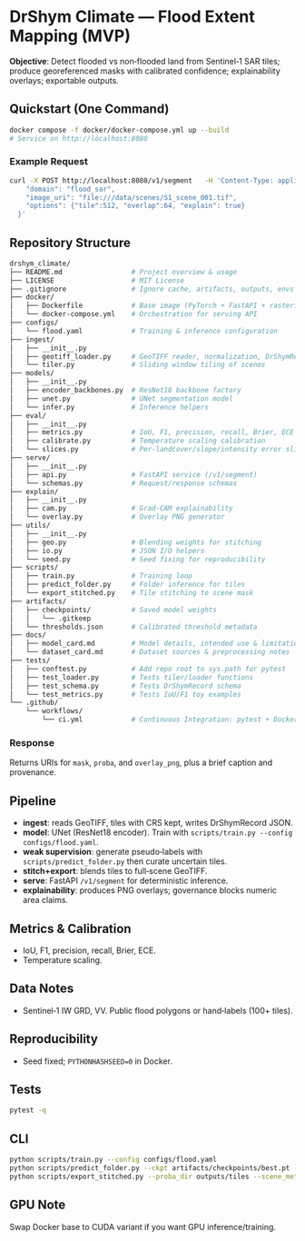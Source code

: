 # DrShym Climate — Flood Extent Mapping (MVP)

**Objective**: Detect flooded vs non‑flooded land from Sentinel‑1 SAR tiles; produce georeferenced masks with calibrated confidence; explainability overlays; exportable outputs.

## Quickstart (One Command)
```bash
docker compose -f docker/docker-compose.yml up --build
# Service on http://localhost:8080
```

### Example Request
```bash
curl -X POST http://localhost:8080/v1/segment   -H 'Content-Type: application/json'   -d '{
    "domain": "flood_sar",
    "image_uri": "file:///data/scenes/S1_scene_001.tif",
    "options": {"tile":512, "overlap":64, "explain": true}
  }'
```
## Repository Structure
```bash
drshym_climate/
├── README.md                 # Project overview & usage
├── LICENSE                   # MIT License
├── .gitignore                # Ignore cache, artifacts, outputs, envs
├── docker/
│   ├── Dockerfile            # Base image (PyTorch + FastAPI + rasterio)
│   └── docker-compose.yml    # Orchestration for serving API
├── configs/
│   └── flood.yaml            # Training & inference configuration
├── ingest/
│   ├── __init__.py
│   ├── geotiff_loader.py     # GeoTIFF reader, normalization, DrShymRecord
│   └── tiler.py              # Sliding window tiling of scenes
├── models/
│   ├── __init__.py
│   ├── encoder_backbones.py  # ResNet18 backbone factory
│   ├── unet.py               # UNet segmentation model
│   └── infer.py              # Inference helpers
├── eval/
│   ├── __init__.py
│   ├── metrics.py            # IoU, F1, precision, recall, Brier, ECE
│   ├── calibrate.py          # Temperature scaling calibration
│   └── slices.py             # Per-landcover/slope/intensity error slicing
├── serve/
│   ├── __init__.py
│   ├── api.py                # FastAPI service (/v1/segment)
│   └── schemas.py            # Request/response schemas
├── explain/
│   ├── __init__.py
│   ├── cam.py                # Grad-CAM explainability
│   └── overlay.py            # Overlay PNG generator
├── utils/
│   ├── __init__.py
│   ├── geo.py                # Blending weights for stitching
│   ├── io.py                 # JSON I/O helpers
│   └── seed.py               # Seed fixing for reproducibility
├── scripts/
│   ├── train.py              # Training loop
│   ├── predict_folder.py     # Folder inference for tiles
│   └── export_stitched.py    # Tile stitching to scene mask
├── artifacts/
│   ├── checkpoints/          # Saved model weights
│   │   └── .gitkeep
│   └── thresholds.json       # Calibrated threshold metadata
├── docs/
│   ├── model_card.md         # Model details, intended use & limitations
│   └── dataset_card.md       # Dataset sources & preprocessing notes
├── tests/
│   ├── conftest.py           # Add repo root to sys.path for pytest
│   ├── test_loader.py        # Tests tiler/loader functions
│   ├── test_schema.py        # Tests DrShymRecord schema
│   └── test_metrics.py       # Tests IoU/F1 toy examples
└── .github/
    └── workflows/
        └── ci.yml            # Continuous Integration: pytest + Docker build
```
    
### Response
Returns URIs for `mask`, `proba`, and `overlay_png`, plus a brief caption and provenance.

## Pipeline
- **ingest**: reads GeoTIFF, tiles with CRS kept, writes DrShymRecord JSON.
- **model**: UNet (ResNet18 encoder). Train with `scripts/train.py --config configs/flood.yaml`.
- **weak supervision**: generate pseudo‑labels with `scripts/predict_folder.py` then curate uncertain tiles.
- **stitch+export**: blends tiles to full‑scene GeoTIFF.
- **serve**: FastAPI `/v1/segment` for deterministic inference.
- **explainability**: produces PNG overlays; governance blocks numeric area claims.

## Metrics & Calibration
- IoU, F1, precision, recall, Brier, ECE.
- Temperature scaling.

## Data Notes
- Sentinel‑1 IW GRD, VV. Public flood polygons or hand‑labels (100+ tiles).

## Reproducibility
- Seed fixed; `PYTHONHASHSEED=0` in Docker.

## Tests
```bash
pytest -q
```

## CLI
```bash
python scripts/train.py --config configs/flood.yaml
python scripts/predict_folder.py --ckpt artifacts/checkpoints/best.pt --in data/tiles/test --out outputs/tiles
python scripts/export_stitched.py --proba_dir outputs/tiles --scene_meta data/scenes/meta.json --out outputs/scenes
```

## GPU Note
Swap Docker base to CUDA variant if you want GPU inference/training.
